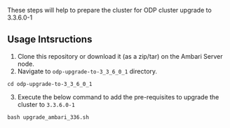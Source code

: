 These steps will help to prepare the cluster for  ODP cluster upgrade to 3.3.6.0-1

## Usage Intsructions
1. Clone this repository or download it (as a zip/tar) on the Ambari Server node.
2. Navigate to ```odp-upgrade-to-3_3_6_0_1``` directory.
```` 
cd odp-upgrade-to-3_3_6_0_1
 ````
3. Execute the below command to add the pre-requisites to upgrade the cluster to ```3.3.6.0-1 ```
```
bash upgrade_ambari_336.sh
```